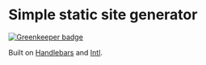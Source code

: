 # Simple static site generator

[![Greenkeeper badge](https://badges.greenkeeper.io/Fer0x/static-intl-site-generator.svg)](https://greenkeeper.io/)

Built on [Handlebars](https://github.com/wycats/handlebars.js) and [Intl](https://github.com/andyearnshaw/Intl.js).